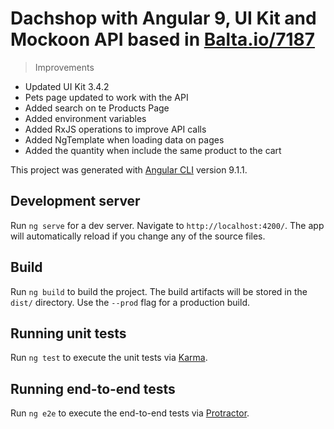 # Dachshop with Angular 9, UI Kit and Mockoon API based in [Balta.io/7187](https://github.com/balta-io/7187)

> Improvements
* Updated UI Kit 3.4.2
* Pets page updated to work with the API
* Added search on te Products Page
* Added environment variables
* Added RxJS operations to improve API calls
* Added NgTemplate when loading data on pages
* Added the quantity when include the same product to the cart

This project was generated with [Angular CLI](https://github.com/angular/angular-cli) version 9.1.1.

## Development server

Run `ng serve` for a dev server. Navigate to `http://localhost:4200/`. The app will automatically reload if you change any of the source files.

## Build

Run `ng build` to build the project. The build artifacts will be stored in the `dist/` directory. Use the `--prod` flag for a production build.

## Running unit tests

Run `ng test` to execute the unit tests via [Karma](https://karma-runner.github.io).

## Running end-to-end tests

Run `ng e2e` to execute the end-to-end tests via [Protractor](http://www.protractortest.org/).
